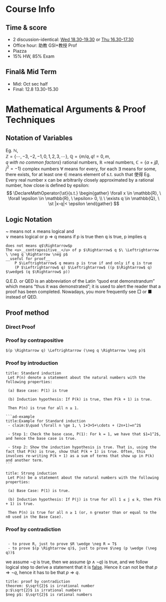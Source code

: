 # Course Info 
## Time & score
- 2 discussion-identical: <u>Wed 18.30-19.30</u> or <u>Thu 16.30-17.30</u>
- Office hour: 助教 GSI+教授 Prof
- Piazza
- 15% HW, 85% Exam

## Final& Mid Term
- Mid: Oct sec half
- Final: 12.8 13.30-15.30

# Mathematical Arguments & Proof Techniques 
## Notation of Variables 
Eg. 
	$\mathbb{N}$,  
	$\mathbb{Z}=\{\cdots,-3,-2,-1,0,1,2,3, \cdots\}$, $\mathbb{Q}=\{m/q, q!=0, m,q \ with \ no \ common \ factors\}$ rational numbers,
	$\mathbb{R}$ =real numbers, 
	$\mathbb{C}=\{\alpha+j\beta, j^2=-1\}$ complex numbers
$\forall$ means for every, for each
$\exists$ means for some, there exists, for at least one
$\in$ means element of
$\text{s.t.}$ such that 使得
Eg.  
	Every real number x can be arbitrarily closely approximated by a rational number, how close is defined by epsilon:
$$
\DeclareMathOperator{\st}{s.t.}
\begin{gather}
\forall x \in \mathbb{R}, 
\ \forall \epsilon \in \mathbb{R}, 
\ \epsilon> 0, 
\\ \ \exists q \in \mathbb{Q},
\ \st |x-q|< \epsilon 
\end{gather}
$$
## Logic Notation 
~ means not 
$\wedge$ means logical and  
$\vee$ means logical or
p $\Rightarrow$ q means if p is true then q is true, p implies q
```ad-note
does not means q$\Rightarrow$p
The <u>__contrapositive__</u> of p $\Rightarrow$ q $\ \Leftrightarrow  \ \neg q \Rightarrow \neg p$
__useful for proof__
	P $\Leftrightarrow$ q means p is true if and only if q is true
	(P $\Leftrightarrow$ q) $\Leftrightarrow$ ((p $\Rightarrow$ q) $\wedge$ (q $\Rightarrow$ p))
```

Q.E.D. or QED is an abbreviation of the Latin “quod erat demonstrandum” which means “thus it was demonstrated”; it is used to alert the reader that a proof has been completed. Nowadays, you more frequently see □ or ■ instead of QED.

## Proof method
### Direct Proof 
### Proof by contrapositive   
```ad-note
$(p \Rightarrow q) \Leftrightarrow (\neg q \Rightarrow \neg p)$
```
### Proof by introduction
````ad-note
title: Standard induction
 Let P(n) denote a statement about the natural numbers with the following properties:
 
 (a) Base case: P(1) is true
 
 (b) Induction hypothesis: If P(k) is true, then P(k + 1) is true.
 
 Then P(n) is true for all n ≥ 1.

```ad-example
title:Example for Standard induction
 - claim:$\quad \forall n \ge 1, \ 1+3+5+\cdots + (2n+1)=n^2$
 
 - Step 1: Check the base case, P(1): For k = 1, we have that $1=1^2$, and hence the base case is true.
 
 - Step 2: Show the induction hypothesis is true. That is, using the fact that P(k) is true, show that P(k + 1) is true. Often, this involves re-writing P(k + 1) as a sum of terms that show up in P(k) and another term.
```
````

```ad-note
title: Strong induction
 Let P(n) be a statement about the natural numbers with the following properties:
 
 (a) Base Case: P(1) is true.
 
 (b) Induction hypothesis: If P(j) is true for all 1 ≤ j ≤ k, then P(k + 1) is true.
 
 Then P(n) is true for all n ≥ 1 (or, n greater than or equal to the n0 used in the Base Case).
```
###  Proof by contradiction
```ad-note

 - to prove R, just to prove $R \wedge \neg R = T$
 - to prove $(p \Rightarrow q)$, just to prove $\neg (p \wedge (\neg q))$
```

we assume $\neg q$ is true, then we assume $(p\wedge \neg q)$ is true, and we follow logical step to derive a statement that it is <u>false</u>. Hence it can not be that $p\Rightarrow \neg q$, hence it has to be that $p\Rightarrow q$.

```ad-example
title: proof by contradiction
theorem: $\sqrt{2}$ is irrational number
p:$\sqrt{2}$ is irrational numbers
$neg p$: $\sqrt{2}$ is rational numbers

```
